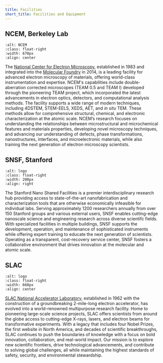 ```yaml
---
title: Facilities
short_title: Facilities and Equipment
---
```



## NCEM, Berkeley Lab


```{image} /images/facilities/ncem_foundry.png
:alt: NCEM
:class: float-right
:width: 670px
:align: center
```

The [National Center for Electron Microscopy](https://foundry.lbl.gov/about/facilities/the-national-center-for-electron-microscopy-ncem/), established in 1983 and integrated into the [Molecular Foundry](https://foundry.lbl.gov/) in 2014, is a leading facility for advanced electron microscopy of materials, offering world-class instrumentation and expertise. NCEM's capabilities include double-aberration corrected microscopes (TEAM 0.5 and TEAM I) developed through the pioneering TEAM project, which incorporated the latest advancements in electron optics, detectors, and computational analysis methods. The facility supports a wide range of modern techniques, including 4DSTEM, STEM-EELS, XEDS, AET, and *in situ* TEM. These methods allow for comprehensive structural, chemical, and electronic characterization at the atomic scale. NCEM’s research focuses on understanding the relationships between microstructural and microchemical features and materials properties, developing novel microscopy techniques, and advancing our understanding of defects, phase transformations, nanostructures, interfaces, and microelectronic materials, while also training the next generation of electron microscopy scientists.


## SNSF, Stanford

```{image} /images/facilities/atoms_rays_01.png
:alt: logo
:class: float-right
:width: 200px
:align: right
```

The Stanford Nano Shared Facilities is a premier interdisciplinary research hub providing access to state-of-the-art nanofabrication and characterization tools that are otherwise economically infeasible for individual labs. Serving approximately 1200 researchers annually from over 150 Stanford groups and various external users, SNSF enables cutting-edge nanoscale science and engineering research across diverse scientifc fields. With specialized facilities in multiple buildings, SNSF supports the development, operation, and maintenance of sophisticated instruments while offering expert training to educate the next generation of scientists. Operating as a transparent, cost-recovery service center, SNSF fosters a collaborative environment that drives innovation at the molecular and atomic scale.


## SLAC


```{image} /images/facilities/SLAC_SSRL.jpg
:alt: logo
:class: float-right
:width: 660px
:align: center
```


[SLAC National Accelerator Laboratory](https://www6.slac.stanford.edu/), established in 1962 with the construction of a groundbreaking 2-mile-long electron accelerator, has evolved into a world-renowned multipurpose research facility. Home to pioneering large-scale science projects, SLAC offers scientists from around the globe access to cutting-edge X-rays, lasers, and electron beams for transformative experiments. With a legacy that includes four Nobel Prizes, the first website in North America, and decades of scientific breakthroughs, SLAC continues to push the boundaries of knowledge with a focus on bold innovation, collaboration, and real-world impact. Our mission is to explore new scientific frontiers, drive technological advancements, and contribute to solving global challenges, all while maintaining the highest standards of safety, security, and environmental stewardship.


